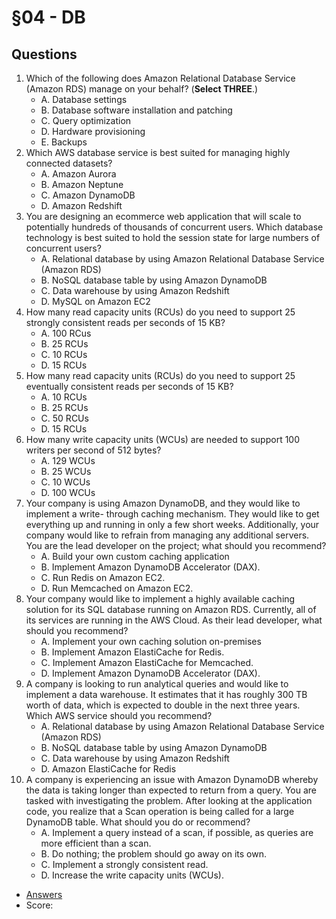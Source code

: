 # §04 - DB

## Questions
1. Which of the following does Amazon Relational Database Service (Amazon RDS) manage
on your behalf? (**Select THREE**.)
    * A. Database settings
    * B. Database software installation and patching
    * C. Query optimization
    * D. Hardware provisioning
    * E. Backups
2. Which AWS database service is best suited for managing highly connected datasets?
    * A. Amazon Aurora
    * B. Amazon Neptune
    * C. Amazon DynamoDB
    * D. Amazon Redshift
3. You are designing an ecommerce web application that will scale to potentially hundreds of
thousands of concurrent users. Which database technology is best suited to hold the session
state for large numbers of concurrent users?
    * A. Relational database by using Amazon Relational Database Service (Amazon RDS)
    * B. NoSQL database table by using Amazon DynamoDB
    * C. Data warehouse by using Amazon Redshift
    * D. MySQL on Amazon EC2
4. How many read capacity units (RCUs) do you need to support 25 strongly consistent reads
per seconds of 15 KB?
    * A. 100 RCus
    * B. 25 RCUs
    * C. 10 RCUs
    * D. 15 RCUs
5. How many read capacity units (RCUs) do you need to support 25 eventually consistent
reads per seconds of 15 KB?
    * A. 10 RCUs
    * B. 25 RCUs
    * C. 50 RCUs
    * D. 15 RCUs
6. How many write capacity units (WCUs) are needed to support 100 writers per second of
512 bytes?
    * A. 129 WCUs
    * B. 25 WCUs
    * C. 10 WCUs
    * D. 100 WCUs
7. Your company is using Amazon DynamoDB, and they would like to implement a write-
through caching mechanism. They would like to get everything up and running in only
a few short weeks. Additionally, your company would like to refrain from managing any
additional servers. You are the lead developer on the project; what should you recommend?
    * A. Build your own custom caching application
    * B. Implement Amazon DynamoDB Accelerator (DAX).
    * C. Run Redis on Amazon EC2.
    * D. Run Memcached on Amazon EC2.
8. Your company would like to implement a highly available caching solution for its SQL
database running on Amazon RDS. Currently, all of its services are running in the AWS
Cloud. As their lead developer, what should you recommend?
    * A. Implement your own caching solution on-premises
    * B. Implement Amazon ElastiCache for Redis.
    * C. Implement Amazon ElastiCache for Memcached.
    * D. Implement Amazon DynamoDB Accelerator (DAX).
9. A company is looking to run analytical queries and would like to implement a data
warehouse. It estimates that it has roughly 300 TB worth of data, which is expected to
double in the next three years. Which AWS service should you recommend?
    * A. Relational database by using Amazon Relational Database Service (Amazon RDS)
    * B. NoSQL database table by using Amazon DynamoDB
    * C. Data warehouse by using Amazon Redshift
    * D. Amazon ElastiCache for Redis
10. A company is experiencing an issue with Amazon DynamoDB whereby the data is taking
longer than expected to return from a query. You are tasked with investigating the problem.
After looking at the application code, you realize that a Scan operation is being called for a
large DynamoDB table. What should you do or recommend?
    * A. Implement a query instead of a scan, if possible, as queries are more efficient than a
scan.
    * B. Do nothing; the problem should go away on its own.
    * C. Implement a strongly consistent read.
    * D. Increase the write capacity units (WCUs).
* [Answers]()
* Score: 

